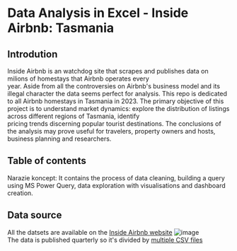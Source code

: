 # Data Analysis in Excel - Inside Airbnb: Tasmania
## Introdution
 Inside Airbnb is an watchdog site that scrapes and publishes data on milions of homestays that Airbnb operates every  
 year. Aside from all the controversies on Airbnb's business model and its illegal character the data seems  perfect for analysis. This repo is dedicated to all Airbnb homestays in Tasmania in 2023. The primary objective of this project 
 is to understand market dynamics: explore the distribution of listings across different regions of Tasmania, identify   
 pricing trends discerning popular tourist destinations. The conclusions of the analysis may prove useful for travelers, 
 property owners and hosts, business planning and researchers. 



## Table of contents
Narazie koncept: It contains the process of data cleaning, building a query using MS Power Query, data exploration with visualisations and dashboard creation.

## Data source
 All the datsets are available on the [Inside Airbnb website](http://insideairbnb.com/get-the-data) 
 ![image](https://github.com/jakubgrunwald/Inside-Airbnb-Data-Analysis-in-Excel-PQ/assets/159199366/1a3b8cf1-5346-4e21-ba1a-a3ee019798ae)  
 The data is published quarterly so it's divided by [multiple CSV files](datasets)








								
   		
 
		


